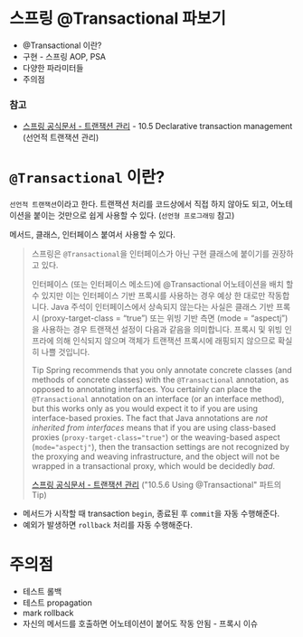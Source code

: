 # 스프링 @Transactional 파보기

- @Transactional 이란?
- 구현 - 스프링 AOP, PSA
- 다양한 파라미터들
- 주의점

### 참고

- [스프링 공식문서 - 트랜잭션 관리](https://docs.spring.io/spring-framework/docs/3.0.x/spring-framework-reference/html/transaction.html) - 10.5 Declarative transaction management (선언적 트랜잭션 관리)

# `@Transactional` 이란?

`선언적 트랜잭션`이라고 한다. 트랜잭션 처리를 코드상에서 직접 하지 않아도 되고, 어노테이션을 붙이는 것만으로 쉽게 사용할 수 있다. (`선언형 프로그래밍` 참고)

메서드, 클래스, 인터페이스 붙여서 사용할 수 있다. 

> 스프링은 `@Transactional`을 인터페이스가 아닌 구현 클래스에 붙이기를 권장하고 있다. 
>
> 인터페이스 (또는 인터페이스 메소드)에 @Transactional 어노테이션을 배치 할 수 있지만 이는 인터페이스 기반 프록시를 사용하는 경우 예상 한 대로만 작동합니다. Java 주석이 인터페이스에서 상속되지 않는다는 사실은 클래스 기반 프록시 (proxy-target-class = “true”) 또는 위빙 기반 측면 (mode = “aspectj”)을 사용하는 경우 트랜잭션 설정이 다음과 같음을 의미합니다. 프록시 및 위빙 인프라에 의해 인식되지 않으며 객체가 트랜잭션 프록시에 래핑되지 않으므로 확실히 나쁠 것입니다.
>
> Tip
> Spring recommends that you only annotate concrete classes (and methods of concrete classes) with the `@Transactional` annotation, as opposed to annotating interfaces. You certainly can place the `@Transactional` annotation on an interface (or an interface method), but this works only as you would expect it to if you are using interface-based proxies. The fact that Java annotations are *not inherited from interfaces* means that if you are using class-based proxies (`proxy-target-class="true"`) or the weaving-based aspect (`mode="aspectj"`), then the transaction settings are not recognized by the proxying and weaving infrastructure, and the object will not be wrapped in a transactional proxy, which would be decidedly *bad*.
>
> [스프링 공식문서 - 트랜잭션 관리](https://docs.spring.io/spring-framework/docs/3.0.x/spring-framework-reference/html/transaction.html) ("10.5.6 Using @Transactional" 파트의 Tip)

- 메서드가 시작할 때 transaction `begin`, 종료된 후 `commit`을 자동 수행해준다.
- 예외가 발생하면 `rollback` 처리를 자동 수행해준다.   


# 주의점

- 테스트 롤백
- 테스트 propagation
- mark rollback
- 자신의 메서드를 호출하면 어노테이션이 붙어도 작동 안됨 - 프록시 이슈

